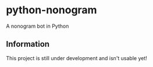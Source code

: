 # python-nonogram

A nonogram bot in Python

## Information

This project is still under development and isn't usable yet!
